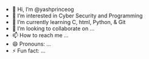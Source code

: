 - 👋 Hi, I’m @yashprinceog
- 👀 I’m interested in Cyber Security and Programming
- 🌱 I’m currently learning C, html, Python, & Git
- 💞️ I’m looking to collaborate on ...
- 📫 How to reach me ...
- 😄 Pronouns: ...
- ⚡ Fun fact: ...

<!---
yashprinceog/yashprinceog is a ✨ special ✨ repository because its `README.md` (this file) appears on your GitHub profile.
You can click the Preview link to take a look at your changes.
--->
